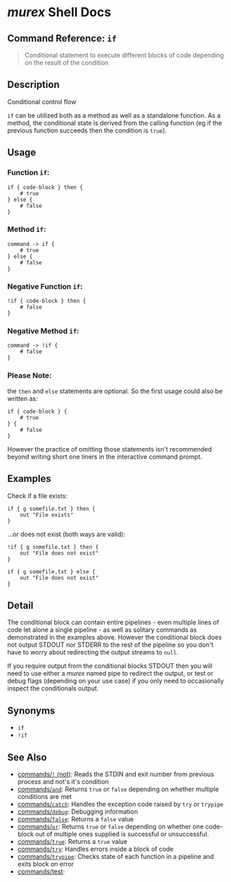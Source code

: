 # _murex_ Shell Docs

## Command Reference: `if`

> Conditional statement to execute different blocks of code depending on the result of the condition

## Description

Conditional control flow

`if` can be utilized both as a method as well as a standalone function. As a
method, the conditional state is derived from the calling function (eg if the
previous function succeeds then the condition is `true`).

## Usage

### Function `if`:

    if { code-block } then {
        # true
    } else {
        # false
    }
    
### Method `if`:

    command -> if {
        # true
    } else {
        # false
    }
    
### Negative Function `if`:

    !if { code-block } then {
        # false
    }
    
### Negative Method `if`:

    command -> !if {
        # false
    }
    
### Please Note:
the `then` and `else` statements are optional. So the first usage could
also be written as:

    if { code-block } {
        # true
    } {
        # false
    }
    
However the practice of omitting those statements isn't recommended beyond
writing short one liners in the interactive command prompt.

## Examples

Check if a file exists:

    if { g somefile.txt } then {
        out "File exists"
    }
    
...or does not exist (both ways are valid):

    !if { g somefile.txt } then {
        out "File does not exist"
    }
    
    if { g somefile.txt } else {
        out "File does not exist"
    }

## Detail

The conditional block can contain entire pipelines - even multiple lines of code
let alone a single pipeline - as well as solitary commands as demonstrated in
the examples above. However the conditional block does not output STDOUT nor
STDERR to the rest of the pipeline so you don't have to worry about redirecting
the output streams to `null`.

If you require output from the conditional blocks STDOUT then you will need to
use either a _murex_ named pipe to redirect the output, or test or debug flags
(depending on your use case) if you only need to occasionally inspect the
conditionals output.

## Synonyms

* `if`
* `!if`


## See Also

* [commands/`!` (not)](../commands/not.md):
  Reads the STDIN and exit number from previous process and not's it's condition
* [commands/`and`](../commands/and.md):
  Returns `true` or `false` depending on whether multiple conditions are met
* [commands/`catch`](../commands/catch.md):
  Handles the exception code raised by `try` or `trypipe` 
* [commands/`debug`](../commands/debug.md):
  Debugging information
* [commands/`false`](../commands/false.md):
  Returns a `false` value
* [commands/`or`](../commands/or.md):
  Returns `true` or `false` depending on whether one code-block out of multiple ones supplied is successful or unsuccessful.
* [commands/`true`](../commands/true.md):
  Returns a `true` value
* [commands/`try`](../commands/try.md):
  Handles errors inside a block of code
* [commands/`trypipe`](../commands/trypipe.md):
  Checks state of each function in a pipeline and exits block on error
* [commands/test](../commands/test.md):
  